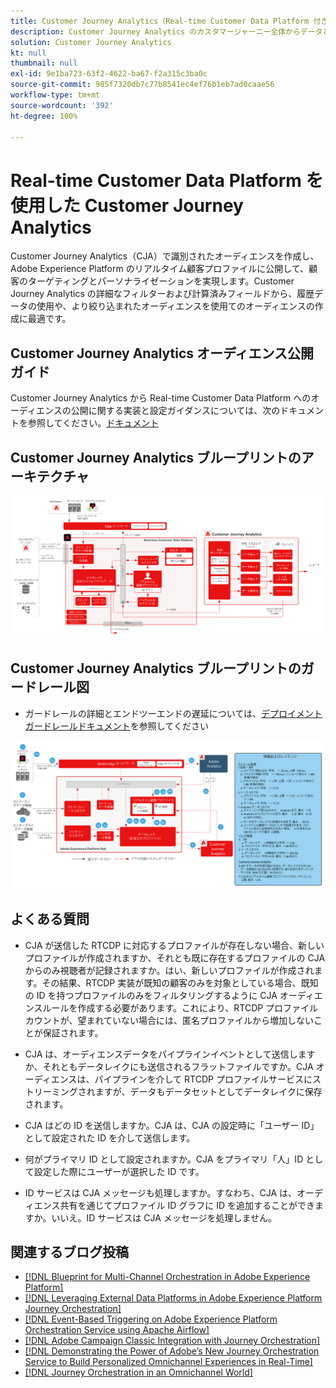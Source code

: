 ```yaml
---
title: Customer Journey Analytics（Real-time Customer Data Platform 付き）
description: Customer Journey Analytics のカスタマージャーニー全体からデータと顧客行動を統合および分析し、CJA から RTCDP にオーディエンスを公開します。
solution: Customer Journey Analytics
kt: null
thumbnail: null
exl-id: 9e1ba723-63f2-4622-ba67-f2a315c3ba0c
source-git-commit: 985f7320db7c77b8541ec4ef76b1eb7ad0caae56
workflow-type: tm+mt
source-wordcount: '392'
ht-degree: 100%

---
```


# Real-time Customer Data Platform を使用した Customer Journey Analytics

Customer Journey Analytics（CJA）で識別されたオーディエンスを作成し、Adobe Experience Platform のリアルタイム顧客プロファイルに公開して、顧客のターゲティングとパーソナライゼーションを実現します。Customer Journey Analytics の詳細なフィルターおよび計算済みフィールドから、履歴データの使用や、より絞り込まれたオーディエンスを使用てのオーディエンスの作成に最適です。

## Customer Journey Analytics オーディエンス公開ガイド

Customer Journey Analytics から Real-time Customer Data Platform へのオーディエンスの公開に関する実装と設定ガイダンスについては、次のドキュメントを参照してください。[ドキュメント](https://experienceleague.adobe.com/docs/analytics-platform/using/cja-components/audiences/publish.html?lang=ja)

## Customer Journey Analytics ブループリントのアーキテクチャ

![アーキテクチャ図](assets/CJA_RTCDP.svg)

## Customer Journey Analytics ブループリントのガードレール図

* ガードレールの詳細とエンドツーエンドの遅延については、[デプロイメントガードレールドキュメント](../experience-platform/deployment/guardrails.md)を参照してください

![ガードレール図](../experience-platform/assets/CJA_guardrails.svg)

## よくある質問

* CJA が送信した RTCDP に対応するプロファイルが存在しない場合、新しいプロファイルが作成されますか、それとも既に存在するプロファイルの CJA からのみ視聴者が記録されますか。はい、新しいプロファイルが作成されます。その結果、RTCDP 実装が既知の顧客のみを対象としている場合、既知の ID を持つプロファイルのみをフィルタリングするように CJA オーディエンスルールを作成する必要があります。これにより、RTCDP プロファイルカウントが、望まれていない場合には、匿名プロファイルから増加しないことが保証されます。

* CJA は、オーディエンスデータをパイプラインイベントとして送信しますか、それともデータレイクにも送信されるフラットファイルですか。CJA オーディエンスは、パイプラインを介して RTCDP プロファイルサービスにストリーミングされますが、データもデータセットとしてデータレイクに保存されます。

* CJA はどの ID を送信しますか。CJA は、CJA の設定時に「ユーザー ID」として設定された ID を介して送信します。

* 何がプライマリ ID として設定されますか。CJA をプライマリ「人」ID として設定した際にユーザーが選択した ID です。

* ID サービスは CJA メッセージも処理しますか。すなわち、CJA は、オーディエンス共有を通じてプロファイル ID グラフに ID を追加することができますか。いいえ。ID サービスは CJA メッセージを処理しません。

## 関連するブログ投稿

* [[!DNL Blueprint for Multi-Channel Orchestration in Adobe Experience Platform]](https://medium.com/adobetech/blueprint-for-multi-channel-orchestration-in-adobe-experience-platform-c68317e94184)
* [[!DNL Leveraging External Data Platforms in Adobe Experience Platform Journey Orchestration]](https://medium.com/adobetech/leveraging-external-data-platforms-in-adobe-experience-platform-journey-orchestration-54fc6134fe17)
* [[!DNL Event-Based Triggering on Adobe Experience Platform Orchestration Service using Apache Airflow]](https://medium.com/adobetech/event-based-triggering-on-adobe-experience-platform-orchestration-service-using-apache-airflow-8607b28251f1)
* [[!DNL Adobe Campaign Classic Integration with Journey Orchestration]](https://medium.com/adobetech/adobe-campaign-classic-integration-with-journey-orchestration-ae577653281)
* [[!DNL Demonstrating the Power of Adobe’s New Journey Orchestration Service to Build Personalized Omnichannel Experiences in Real-Time]](https://medium.com/adobetech/demonstrating-the-power-of-adobes-new-journey-orchestration-service-to-build-personalized-aa60d88cd34)
* [[!DNL Journey Orchestration in an Omnichannel World]](https://medium.com/adobetech/journey-orchestration-in-an-omnichannel-world-3a2d32d556d9)
